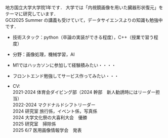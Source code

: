 地方国立大学大学院1年です．
大学では「内視鏡画像を用いた臓器形状復元」をテーマに研究しています．  
GCI2025 Summer の講義も受けていて，データサイエンスよりの知識も勉強中です．

- 技術スタック：python（卒論の実装ができる程度），C++（授業で習う程度）
- 分野：画像処理，機械学習，AI

- M1ではハッカソンに参加して経験積みたい・・・・
- フロントエンド勉強してサービス作ってみたい・・・
- CV:  
2021-2024 体育会ダイビング部（2024 幹部　新人勧誘時にはリーダー担当）  
2022-2024 マクドナルドシフトリーダー  
2024 研究室 旅行係，イベント係，写真係  
2024 大学文化祭の大喜利大会　優勝  
2025 研究室　掃除係    
2025 6/7 医用画像情報学会　発表

